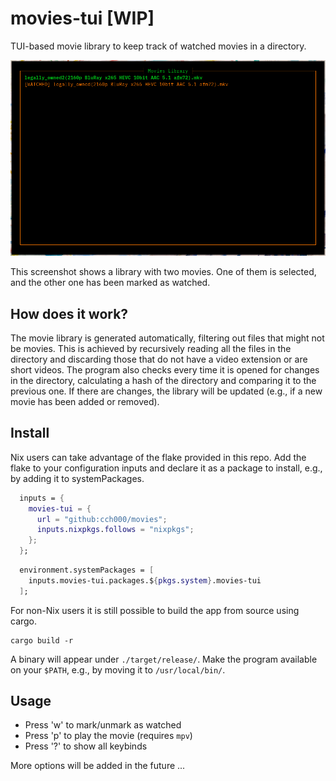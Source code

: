 # movies-tui \[WIP\]

TUI-based movie library to keep track of watched movies in a directory.

![](img/screenshot.png)

This screenshot shows a library with two movies. One of them is selected, and the other one has been marked as watched.

## How does it work?

The movie library is generated automatically, filtering out files that might not be movies.
This is achieved by recursively reading all the files in the directory and discarding those
that do not have a video extension or are short videos. The program also checks every time
it is opened for changes in the directory, calculating a hash of the directory and comparing
it to the previous one. If there are changes, the library will be updated 
(e.g., if a new movie has been added or removed). 

## Install

Nix users can take advantage of the flake provided in this repo. Add the flake to your
configuration inputs and declare it as a package to install, e.g., by adding it to systemPackages.

```Nix
  inputs = {
    movies-tui = {
      url = "github:cch000/movies";
      inputs.nixpkgs.follows = "nixpkgs";
    };
  };
```
```Nix
  environment.systemPackages = [
    inputs.movies-tui.packages.${pkgs.system}.movies-tui
  ];
```

For non-Nix users it is still possible to build the app from source using cargo.

```console
cargo build -r
```
A binary will appear under `./target/release/`. 
Make the program available on your `$PATH`, e.g., by moving it to `/usr/local/bin/`.

## Usage

- Press 'w' to mark/unmark as watched 
- Press 'p' to play the movie (requires `mpv`)
- Press '?' to show all keybinds

More options will be added in the future
...
